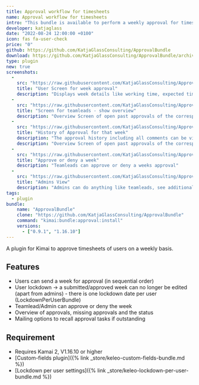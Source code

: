 ```yaml
---
title: Approval workflow for timesheets
name: Approval workflow for timesheets
intro: "This bundle is available to perform a weekly approval for timesheets."
developer: katjaglass
date: "2022-08-24 12:00:00 +0100"
icon: fas fa-user-check
price: "0"
github: https://github.com/KatjaGlassConsulting/ApprovalBundle
download: https://github.com/KatjaGlassConsulting/ApprovalBundle/archive/master.zip
type: plugin
new: true
screenshots:
  - 
    src: "https://raw.githubusercontent.com/KatjaGlassConsulting/ApprovalBundle/0.9.1/_documentation/Screenshot_UserApprovalForWeek.png"
    title: "User Screen for week approval"
    description: "Displays week details like working time, expected time and actions like submit for approval"
  - 
    src: "https://raw.githubusercontent.com/KatjaGlassConsulting/ApprovalBundle/0.9.1/_documentation/Screenshot_TeamleadOverviewOfTeam.png"
    title: "Screen for teamleads - show overview"
    description: "Overview Screen of open past approvals of the corresponding team members and itself and status of current finished week"
  - 
    src: "https://raw.githubusercontent.com/KatjaGlassConsulting/ApprovalBundle/0.9.1/_documentation/Screenshot_TeamleadSeeHistory.png"
    title: "History of Approval for that week"
    description: "The approval history including all comments can be viewed by the teamlead or users"
    description: "Overview Screen of open past approvals of the corresponding team members and itself and status of current finished week"
  - 
    src: "https://raw.githubusercontent.com/KatjaGlassConsulting/ApprovalBundle/0.9.1/_documentation/Screenshot_TeamleadApproveDeny.png"
    title: "Approve or deny a week"
    description: "Teamleads can approve or deny a weeks approval"
  - 
    src: "https://raw.githubusercontent.com/KatjaGlassConsulting/ApprovalBundle/0.9.1/_documentation/Screenshot_AdminRollbackOption.png"
    title: "Admins View"
    description: "Admins can do anything like teamleads, see additionally all colleagues in the overview and have the option to undo an approval"
tags:
  - plugin
bundle:
    name: "ApprovalBundle"
    clone: "https://github.com/KatjaGlassConsulting/ApprovalBundle"
    command: "kimai:bundle:approval:install"
    versions:
      - ["0.9.1", "1.16.10"]
---
```


A plugin for Kimai to approve timesheets of users on a weekly basis.

## Features

- Users can send a week for approval (in sequential order)
- User lockdown -> a submitted/approved week can no longer be edited (apart from admins) - there is one lockdown date per user (LockdownPerUserBundle)
- Teamlead/Admin can approve or deny the week
- Overview of approvals, missing approvals and the status
- Mailing options to recall approval tasks if outstanding

## Requirement

- Requires Kamai 2, V1.16.10 or higher
- [Custom-fields plugin]({% link _store/keleo-custom-fields-bundle.md %})
- [Lockdown per user settings]({% link _store/keleo-lockdown-per-user-bundle.md %})

